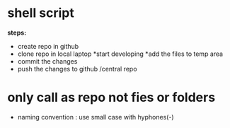 # shell script
**steps:**
* create repo in github
* clone repo in local laptop
*start developing 
*add the files to temp area
* commit the changes
* push the changes to github /central repo 
# only call as repo not fies or folders 
* naming convention : use small case with hyphones(-)

